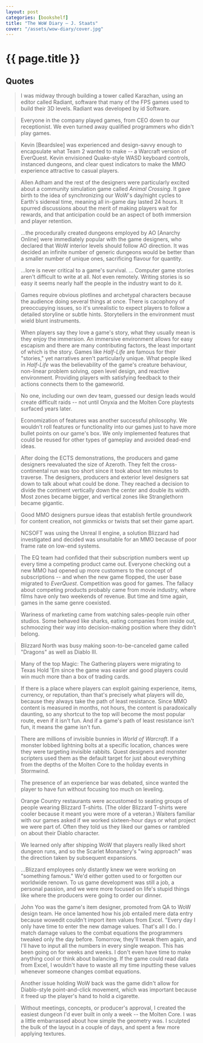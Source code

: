 ```yaml
---
layout: post
categories: [bookshelf]
title: "The WoW Diary — J. Staats"
cover: "/assets/wow-diary/cover.jpg"
---
```

# {{ page.title }}

<!-- ![Book cover](/assets/wow-diary/cover_photo.jpg) -->

## Quotes

> I was midway through building a tower called Karazhan, using an editor called Radiant, software that many of the FPS games used to build their 3D levels. Radiant was developed by id Software.

> Everyone in the company played games, from CEO down to our receptionist. We even turned away qualified programmers who didn't play games.

> Kevin [Beardslee] was experienced and design-savvy enough to encapsulate what Team 2 wanted to make -- a Warcraft version of EverQuest. Kevin envisioned Quake-style WASD keyboard controls, instanced dungeons, and clear quest indicators to make the MMO experience attractive to casual players.

> Allen Adham and the rest of the designers were particularly excited about a community simulation game called *Animal Crossing*. It gave birth to the idea of synchronizing our WoW's day/night cycles to Earth's sidereal time, meaning all in-game day lasted 24 hours. It spurred discussions about the merit of making players wait for rewards, and that anticipation could be an aspect of both immersion and player retention.

> ...the procedurally created dungeons employed by AO [Anarchy Online] were immediately popular  with the game designers, who declared that WoW interior levels should follow AO direction. It was decided an infinite number of generic dungeons would be better than a smaller number of unique ones, sacrificing flavour for quantity.

> ...lore is never critical to a game's survival. ... Computer game stories aren't difficult to write at all. Not even remotely. Writing stories is so easy it seems nearly half the people in the industry want to do it.

> Games require obvious plotlines and archetypal characters because the audience doing several things at once. There is cacophony of preoccupying issues, so it's unrealistic to expect players to follow a detailed storyline or subtle hints. Storytellers in the environment must wield blunt instruments.

> When players say they love a game's story, what they usually mean is they enjoy the immersion. An immersive environment allows for easy escapism and there are many contributing factors, the least important of which is the story. Games like *Half-Life* are famous for their "stories," yet narratives aren't particularly unique. What people liked in *Half-Life* was the believability of the game's creature behaviour, non-linear problem solving, open level design, and reactive environment. Providing players with satisfying feedback to their actions connects them to the gameworld.

> No one, including our own dev team, guessed our design leads would create difficult raids -- not until Onyxia and the Molten Core playtests surfaced years later.

> Economization of features was another successful philosophy. We wouldn't roll features or functionality into our games just to have more bullet points on our game's box. We only implemented features that could be reused for other types of gameplay and avoided dead-end ideas.

> After doing the ECTS demonstrations, the producers and game designers reevaluated the size of Azeroth. They felt the cross-continental run was too short since it took about ten minutes to traverse. The designers, producers and exterior level designers sat down to talk about what could be done. They reached a decision to divide the continent vertically down the center and double its width. Most zones became bigger, and vertical zones like Stranglethorn became gigantic.

> Good MMO designers pursue ideas that establish fertile groundwork for content creation, not gimmicks or twists that set their game apart.

> NCSOFT was using the Unreal II engine, a solution Blizzard had investigated and decided was unsuitable for an MMO because of poor frame rate on low-end systems.

> The EQ team had confided that their subscription numbers went up every time a competing product came out. Everyone checking out a new MMO had opened up more customers to the concept of subscriptions -- and when the new game flopped, the user base migrated to *EverQuest*. Competition was good for games. The fallacy about competing products probably came from movie industry, where films have only two weekends of revenue. But time and time again, games in the same genre coexisted.

> Wariness of marketing came from watching sales-people ruin other studios. Some behaved like sharks, eating companies from inside out, schmoozing their way into decision-making position where they didn't belong.

> Blizzard North was busy making soon-to-be-canceled game called "Dragons" as well as Diablo III.

> Many of the top Magic: The Gathering players were migrating to Texas Hold 'Em since the game was easier and good players could win much more than a box of trading cards.

> If there is a place where players can exploit gaining experience, items, currency, or reputation, than that's precisely what players will do, because they always take the path of least resistance. Since MMO content is measured in months, not hours, the content is paradoxically daunting, so any shortcut to the top will become the most popular route, even if it isn't fun. And if a game's path of least resistance isn't fun, it means the game isn't fun.

> There are millions of invisible bunnies in *World of Warcraft*. If a monster lobbed lightning bolts at a specific location, chances were they were targeting invisible rabbits. Quest designers and monster scripters used them as the default target for just about everything from the depths of the Molten Core to the holiday events in Stormwind.

> The presence of an experience bar was debated, since wanted the player to have fun without focusing too much on leveling.

> Orange Country restaurants were accustomed to seating groups of people wearing Blizzard T-shirts. (The older Blizzard T-shirts were cooler because it meant you were more of a veteran.) Waiters familiar with our games asked if we worked sixteen-hour days or what project we were part of. Often they told us they liked our games or rambled on about their Diablo character.

> We learned only after shipping WoW that players really liked short dungeon runs, and so the Scarlet Monastery's "wing approach" was the direction taken by subsequent expansions.

> ...Blizzard employees only distantly knew we were working on "something famous." We'd either gotten used to or forgotten our worldwide renown. To us game development was still a job, a personal passion, and we were more focused on life's stupid things like where the producers were going to order our dinner.

> John Yoo was the game's item designer, promoted from QA to WoW design team. He once lamented how his job entailed mere data entry because wowedit couldn't import item values from Excel. "Every day I only have time to enter the new damage values. That's all I do. I match damage values to the combat equations the programmers tweaked only the day before. Tomorrow, they'll tweak them again, and I'll have to input all the numbers in every single weapon. This has been going on for weeks and weeks. I don't even have time to make anything cool or think about balancing. If the game could read data from Excel, I wouldn't have to waste all my time inputting these values whenever someone changes combat equations.

> Another issue holding WoW back was the game didn't allow for Diablo-style point-and-click movement, which was important because it freed up the player's hand to hold a cigarette.

> Without meetings, concepts, or producer's approval, I created the easiest dungeon I'd ever built in only a week -- the Molten Core. I was a little embarrassed about how simple the geometry was. I sculpted the bulk of the layout in a couple of days, and spent a few more applying textures.
